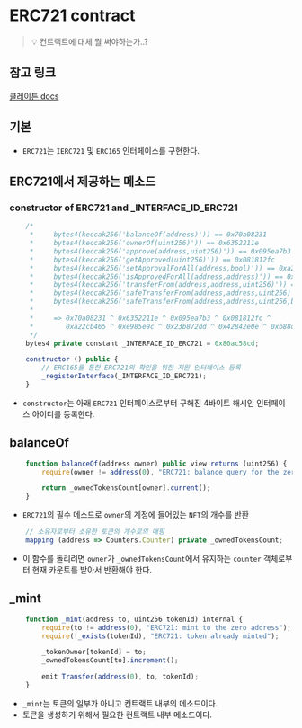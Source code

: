 <!-- @format -->

# ERC721 contract

> 💡 컨트랙트에 대체 뭘 써야하는가..?

## 참고 링크

[클레이튼 docs](https://ko.docs.klaytn.com/smart-contract/sample-contracts/erc-721/1-erc721)

## 기본

- `ERC721`는 `IERC721` 및 `ERC165` 인터페이스를 구현한다.

## ERC721에서 제공하는 메소드

### constructor of ERC721 and \_INTERFACE_ID_ERC721

```js
    /*
     *     bytes4(keccak256('balanceOf(address)')) == 0x70a08231
     *     bytes4(keccak256('ownerOf(uint256)')) == 0x6352211e
     *     bytes4(keccak256('approve(address,uint256)')) == 0x095ea7b3
     *     bytes4(keccak256('getApproved(uint256)')) == 0x081812fc
     *     bytes4(keccak256('setApprovalForAll(address,bool)')) == 0xa22cb465
     *     bytes4(keccak256('isApprovedForAll(address,address)')) == 0xe985e9c
     *     bytes4(keccak256('transferFrom(address,address,uint256)')) == 0x23b872dd
     *     bytes4(keccak256('safeTransferFrom(address,address,uint256)')) == 0x42842e0e
     *     bytes4(keccak256('safeTransferFrom(address,address,uint256,bytes)')) == 0xb88d4fde
     *
     *     => 0x70a08231 ^ 0x6352211e ^ 0x095ea7b3 ^ 0x081812fc ^
     *        0xa22cb465 ^ 0xe985e9c ^ 0x23b872dd ^ 0x42842e0e ^ 0xb88d4fde == 0x80ac58cd
     */
    bytes4 private constant _INTERFACE_ID_ERC721 = 0x80ac58cd;

    constructor () public {
        // ERC165를 통한 ERC721의 확인을 위한 지원 인터페이스 등록
        _registerInterface(_INTERFACE_ID_ERC721);
    }
```

- `constructor`는 아래 `ERC721` 인터페이스로부터 구해진 4바이트 해시인 인터페이스 아이디를 등록한다.

## balanceOf

```js
    function balanceOf(address owner) public view returns (uint256) {
        require(owner != address(0), "ERC721: balance query for the zero address");

        return _ownedTokensCount[owner].current();
    }
```

- `ERC721`의 필수 메소드로 `owner`의 계정에 들어있는 `NFT`의 개수를 반환

```js
    // 소유자로부터 소유한 토큰의 개수로의 매핑
    mapping (address => Counters.Counter) private _ownedTokensCount;
```

- 이 함수를 돌리려면 `owner`가 `_ownedTokensCount`에서 유지하는 `counter` 객체로부터 현재 카운트를 받아서 반환해야 한다.

## \_mint

```js
    function _mint(address to, uint256 tokenId) internal {
        require(to != address(0), "ERC721: mint to the zero address");
        require(!_exists(tokenId), "ERC721: token already minted");

        _tokenOwner[tokenId] = to;
        _ownedTokensCount[to].increment();

        emit Transfer(address(0), to, tokenId);
    }
```

- `_mint`는 토큰의 일부가 아니고 컨트랙트 내부의 메소드이다.
- 토큰을 생성하기 위해서 필요한 컨트랙트 내부 메소드이다.
